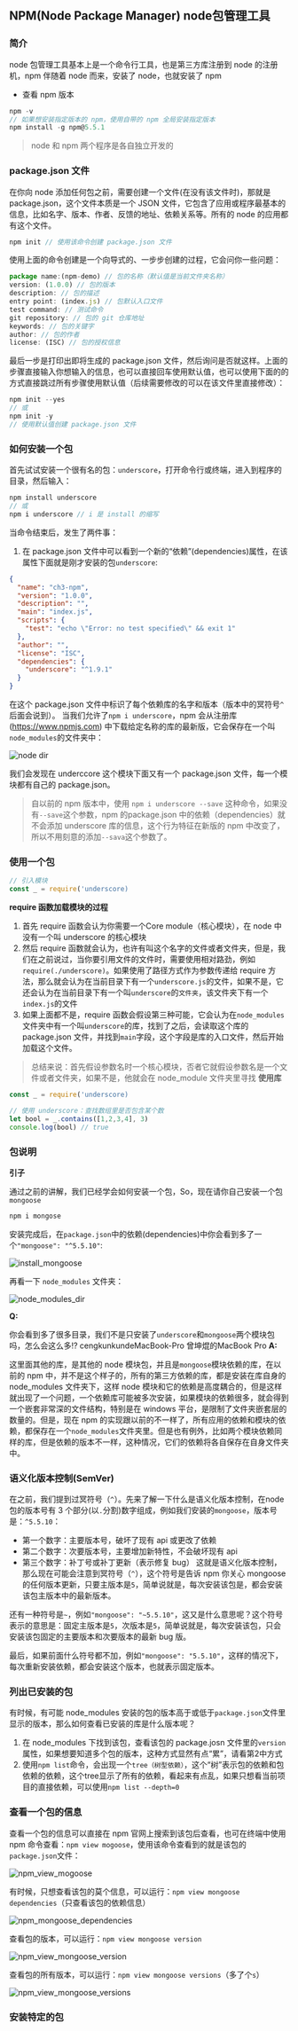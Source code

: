 ## NPM(Node Package Manager) node包管理工具

### 简介
node 包管理工具基本上是一个命令行工具，也是第三方库注册到 node 的注册机，npm 伴随着 node 而来，安装了 node，也就安装了 npm
- 查看 npm 版本
```javascript
npm -v
// 如果想安装指定版本的 npm，使用自带的 npm 全局安装指定版本
npm install -g npm@5.5.1
```
> node 和 npm 两个程序是各自独立开发的

### package.json 文件
在你向 node 添加任何包之前，需要创建一个文件(在没有该文件时)，那就是 package.json，这个文件本质是一个 JSON 文件，它包含了应用或程序最基本的信息，比如名字、版本、作者、反馈的地址、依赖关系等。所有的 node 的应用都有这个文件。
```javascript
npm init // 使用该命令创建 package.json 文件
```
使用上面的命令创建是一个向导式的、一步步创建的过程，它会问你一些问题：
```javascript
package name:(npm-demo) // 包的名称（默认值是当前文件夹名称）
version: (1.0.0) // 包的版本
description: // 包的描述
entry point: (index.js) // 包默认入口文件
test command: // 测试命令
git repository: // 包的 git 仓库地址
keywords: // 包的关键字
author: // 包的作者
license: (ISC) // 包的授权信息
```
最后一步是打印出即将生成的 package.json 文件，然后询问是否就这样。上面的步骤直接输入你想输入的信息，也可以直接回车使用默认值，也可以使用下面的的方式直接跳过所有步骤使用默认值（后续需要修改的可以在该文件里直接修改）：
```javascript
npm init --yes
// 或
npm init -y 
// 使用默认值创建 package.json 文件
```

### 如何安装一个包
首先试试安装一个很有名的包：`underscore`，打开命令行或终端，进入到程序的目录，然后输入：
```javascript
npm install underscore
// 或
npm i underscore // i 是 install 的缩写
```
当命令结束后，发生了两件事：
1. 在 package.json 文件中可以看到一个新的“依赖”(dependencies)属性，在该属性下面就是刚才安装的包`underscore`:
```json
{
  "name": "ch3-npm",
  "version": "1.0.0",
  "description": "",
  "main": "index.js",
  "scripts": {
    "test": "echo \"Error: no test specified\" && exit 1"
  },
  "author": "",
  "license": "ISC",
  "dependencies": {
    "underscore": "^1.9.1"
  }
}
```
在这个 package.json 文件中标识了每个依赖库的名字和版本（版本中的冥符号`^`后面会说到）。
当我们允许了`npm i underscore`，npm 会从注册库(https://www.npmjs.com) 中下载给定名称的库的最新版，它会保存在一个叫`node_modules`的文件夹中：

![node dir](https://github.com/zkk-pro/all-round-node/blob/master/assets/npm_dir.png?raw=true)

我们会发现在 underccore 这个模块下面又有一个 package.json 文件，每一个模块都有自己的 package.json。
> 自以前的 npm 版本中，使用 `npm i underscore --save` 这种命令，如果没有`--save`这个参数，npm 的package.json 中的依赖（dependencies）就不会添加 underscore 库的信息，这个行为特征在新版的 npm 中改变了，所以不用刻意的添加`--sava`这个参数了。

### 使用一个包
```javascript
// 引入模块
const _ = require('underscore)
```

**require 函数加载模块的过程**

1. 首先 require 函数会认为你需要一个Core module（核心模块），在 node 中没有一个叫 underscore 的核心模块
2. 然后 require 函数就会认为，也许有叫这个名字的文件或者文件夹，但是，我们在之前说过，当你要引用文件的文件时，需要使用相对路劲，例如`require(./underscore)`。如果使用了路径方式作为参数传递给 require 方法，那么就会认为在当前目录下有一个`underscore.js`的文件，如果不是，它还会认为在当前目录下有一个叫`underscore`的`文件夹`，该文件夹下有一个`index.js`的文件
3. 如果上面都不是，require 函数会假设第三种可能，它会认为在`node_modules`文件夹中有一个叫`underscore`的库，找到了之后，会读取这个库的 package.json 文件，并找到`main`字段，这个字段是库的入口文件，然后开始加载这个文件。

> 总结来说：首先假设参数名时一个核心模块，否者它就假设参数名是一个文件或者文件夹，如果不是，他就会在 node_module 文件夹里寻找
**使用库**
```javascript
const _ = require('underscore)

// 使用 underscore：查找数组里是否包含某个数
let bool = _.contains([1,2,3,4], 3)
console.log(bool) // true
```

### 包说明

**引子**

通过之前的讲解，我们已经学会如何安装一个包，So，现在请你自己安装一个包`mongoose`

```javascript
npm i mongose
```



安装完成后，在`package.json`中的依赖(dependencies)中你会看到多了一个`"mongoose": "^5.5.10"`:

![install_mongoose](https://github.com/zkk-pro/all-round-node/blob/master/assets/install_mongoose.png?raw=true)

再看一下 `node_modules` 文件夹：

![node_modules_dir](https://github.com/zkk-pro/all-round-node/blob/master/assets/node_modules_dir.png?raw=true)

**Q:**

你会看到多了很多目录，我们不是只安装了`underscore`和`mongoose`两个模块包吗，怎么会这么多⁉️
cengkunkundeMacBook-Pro
曾坤焜的MacBook Pro
**A:**

这里面其他的库，是其他的 node 模块包，并且是`mongoose`模块依赖的库，在以前的 npm 中，并不是这个样子的，所有的第三方依赖的库，都是安装在库自身的 node_modules 文件夹下，这样 node 模块和它的依赖是高度耦合的，但是这样就出现了一个问题，一个依赖库可能被多次安装，如果模块的依赖很多，就会得到一个嵌套非常深的文件结构，特别是在 windows 平台，是限制了文件夹嵌套层的数量的。但是，现在 npm 的实现跟以前的不一样了，所有应用的依赖和模块的依赖，都保存在一个`node_modules`文件夹里。但是也有例外，比如两个模块依赖同样的库，但是依赖的版本不一样，这种情况，它们的依赖将各自保存在自身文件夹中。

### 语义化版本控制(SemVer)

在之前，我们提到过冥符号（`^`）。先来了解一下什么是语义化版本控制，在node 包的版本号有 3 个部分(以`.`分割)数字组成，例如我们安装的`mongoose`，版本号是：`^5.5.10`：
- 第一个数字：主要版本号，破坏了现有 api 或更改了依赖
- 第二个数字：次要版本号，主要增加新特性，不会破坏现有 api
- 第三个数字：补丁号或补丁更新（表示修复 bug）
这就是语义化版本控制，那么现在可能会注意到冥符号（`^`），这个符号是告诉 npm 你关心 mongoose 的任何版本更新，只要主版本是`5`，简单说就是，每次安装该包是，都会安装该包主版本中的最新版本。

还有一种符号是`~`，例如`"mongoose": "~5.5.10"`，这又是什么意思呢？这个符号表示的意思是：固定主版本是`5`，次版本是`5`，简单说就是，每次安装该包，只会安装该包固定的主要版本和次要版本的最新 bug 版。

最后，如果前面什么符号都不加，例如`"mongoose": "5.5.10"`，这样的情况下，每次重新安装依赖，都会安装这个版本，也就表示固定版本。

### 列出已安装的包

有时候，有可能 node_modules 安装的包的版本高于或低于`package.json`文件里显示的版本，那么如何查看已安装的库是什么版本呢？
1. 在 node_modules 下找到该包，查看该包的 package.josn 文件里的`version`属性，如果想要知道多个包的版本，这种方式显然有点“累”，请看第2中方式
2. 使用`npm list`命令，会出现一个`tree（树型依赖）`，这个“树”表示包的依赖和包依赖的依赖，这个tree显示了所有的依赖，看起来有点乱，如果只想看当前项目的直接依赖，可以使用`npm list --depth=0`

### 查看一个包的信息
查看一个包的信息可以直接在 npm 官网上搜索到该包后查看，也可在终端中使用npm 命令查看：`npm view mogoose`，使用该命令查看到的就是该包的`package.json`文件：

![npm_view_mogoose](https://github.com/zkk-pro/all-round-node/blob/master/assets/npm_view_mogoose.png?raw=true)

有时候，只想查看该包的莫个信息，可以运行：`npm view mongoose dependencies`（只查看该包的依赖信息）

![npm_mongoose_dependencies](https://github.com/zkk-pro/all-round-node/blob/master/assets/npm_mongoose_dependencies.png?raw=true)

查看包的版本，可以运行：`npm view mongoose version`

![npm_view_mongoose_version](https://github.com/zkk-pro/all-round-node/blob/master/assets/npm_view_mongoose_version.png?raw=true)

查看包的所有版本，可以运行：`npm view mongoose versions`（多了个`s`）

![npm_view_mongoose_versions](https://github.com/zkk-pro/all-round-node/blob/master/assets/npm_view_mongoose_versions.png?raw=true)


### 安装特定的包
